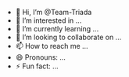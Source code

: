 - 👋 Hi, I’m @Team-Triada
- 👀 I’m interested in ...
- 🌱 I’m currently learning ...
- 💞️ I’m looking to collaborate on ...
- 📫 How to reach me ...
- 😄 Pronouns: ...
- ⚡ Fun fact: ...

<!---
Team-Triada/Team-Triada is a ✨ special ✨ repository because its `README.md` (this file) appears on your GitHub profile.
You can click the Preview link to take a look at your changes.
--->
